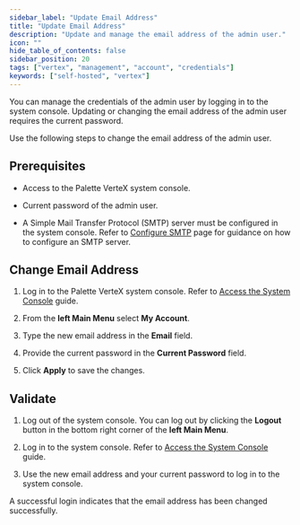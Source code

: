```yaml
---
sidebar_label: "Update Email Address"
title: "Update Email Address"
description: "Update and manage the email address of the admin user."
icon: ""
hide_table_of_contents: false
sidebar_position: 20
tags: ["vertex", "management", "account", "credentials"]
keywords: ["self-hosted", "vertex"]
---
```


You can manage the credentials of the admin user by logging in to the system console. Updating or changing the email address of the admin user requires the current password.


Use the following steps to change the email address of the admin user.

## Prerequisites

- Access to the Palette VerteX system console.

- Current password of the admin user.

- A Simple Mail Transfer Protocol (SMTP) server must be configured in the system console. Refer to [Configure SMTP](../smtp.md) page for guidance on how to configure an SMTP server.

## Change Email Address 

1. Log in to the Palette VerteX system console. Refer to [Access the System Console](../system-management.md#access-the-system-console) guide.

2. From the **left Main Menu** select **My Account**.

3. Type the new email address in the **Email** field.

4. Provide the current password in the **Current Password** field.

5. Click **Apply** to save the changes.


## Validate 

1. Log out of the system console. You can log out by clicking the **Logout** button in the bottom right corner of the **left Main Menu**.

2. Log in to the system console. Refer to [Access the System Console](../system-management.md#access-the-system-console) guide.

3. Use the new email address and your current password to log in to the system console.

A successful login indicates that the email address has been changed successfully.